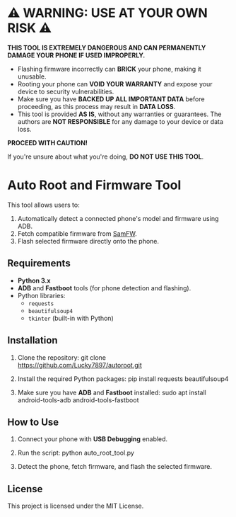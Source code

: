 # ⚠️ WARNING: USE AT YOUR OWN RISK ⚠️

**THIS TOOL IS EXTREMELY DANGEROUS AND CAN PERMANENTLY DAMAGE YOUR PHONE IF USED IMPROPERLY.**  

- Flashing firmware incorrectly can **BRICK** your phone, making it unusable.
- Rooting your phone can **VOID YOUR WARRANTY** and expose your device to security vulnerabilities.
- Make sure you have **BACKED UP ALL IMPORTANT DATA** before proceeding, as this process may result in **DATA LOSS**.
- This tool is provided **AS IS**, without any warranties or guarantees. The authors are **NOT RESPONSIBLE** for any damage to your device or data loss.

**PROCEED WITH CAUTION!**  

If you're unsure about what you're doing, **DO NOT USE THIS TOOL**.



# Auto Root and Firmware Tool

This tool allows users to:
1. Automatically detect a connected phone's model and firmware using ADB.
2. Fetch compatible firmware from [SamFW](https://samfw.com/firmware).
3. Flash selected firmware directly onto the phone.

## Requirements
- **Python 3.x**
- **ADB** and **Fastboot** tools (for phone detection and flashing).
- Python libraries:
  - `requests`
  - `beautifulsoup4`
  - `tkinter` (built-in with Python)

## Installation

1. Clone the repository:
   git clone https://github.com/Lucky7897/autoroot.git

2. Install the required Python packages:
   pip install requests beautifulsoup4

3. Make sure you have **ADB** and **Fastboot** installed:
   sudo apt install android-tools-adb android-tools-fastboot

## How to Use

1. Connect your phone with **USB Debugging** enabled.
2. Run the script:
   python auto_root_tool.py

3. Detect the phone, fetch firmware, and flash the selected firmware.

## License

This project is licensed under the MIT License.
